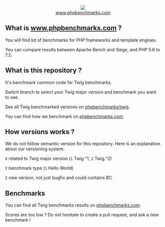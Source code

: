 <p align="center">
  <img src="http://www.phpbenchmarks.com/images/logo_github.png">
  <br>
  <a href="http://www.phpbenchmarks.com" target="_blank">www.phpbenchmarks.com</a>
</p>

## What is www.phpbenchmarks.com ?

You will find lot of benchmarks for PHP frameworks and template engines.

You can compare results between Apache Bench and Siege, and PHP 5.6 to 7.2.

## What is this repository ?

It's benchmark common code for Twig benchmarks.

Switch branch to select your Twig major version and benchmark you want to see.

See all Twig benchmarked versions on [phpbenchmarks/twig](https://github.com/phpbenchmarks/twig).

You can find how we benchmark on [phpbenchmarks.com](http://www.phpbenchmarks.com/en/benchmark-protocol.html).

## How versions works ?

We do not follow semantic version for this repository. Here is an explanation about our versioning system:

`X` related to Twig major version (`1` Twig ^1, `2` Twig ^2)

`Y` benchmark type (`1` Hello World)

`Z` new version, not just bugfix and could contains BC

## Benchmarks

You can find all Twig benchmarks results on [phpbenchmarks.com](http://www.phpbenchmarks.com/en/benchmark/twig.html).

Scores are too low ? Do not hesitate to create a pull request, and ask a new benchmark !
